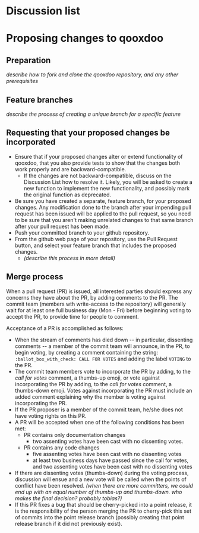 # Discussion list

# Proposing changes to qooxdoo

## Preparation

_describe how to fork and clone the qooxdoo repository, and any other prerequisites_

## Feature branches

_describe the process of creating a unique branch for a specific feature_

## Requesting that your proposed changes be incorporated

- Ensure that if your proposed changes alter or extend functionality of qooxdoo, that you also provide tests to show that the changes both work properly and are backward-compatible.
  - If the changes are not backward-compatible, discuss on the Discussion List how to resolve it. Likely, you will be asked to create a new function to implement the new functionality, and possibly mark the original function as deprecated.
- Be sure you have created a separate, feature branch, for your proposed changes. Any modification done to the branch after your impending pull request has been issued will be applied to the pull request, so you need to be sure that you aren't making unrelated changes to that same branch after your pull request has been made.
- Push your committed branch to your github repository.
- From the github web page of your repository, use the Pull Request button, and select your feature branch that includes the proposed changes.
  - _(describe this process in more detail)_

## Merge process

When a pull request (PR) is issued, all interested parties should express any concerns they have about the PR, by adding comments to the PR. The commit team (members wth write-access to the repository) will generally wait for at least one full business day (Mon - Fri) before beginning voting to accept the PR, to provide time for people to comment.

Acceptance of a PR is accomplished as follows:

- When the stream of comments has died down -- in particular, dissenting comments -- a member of the commit team will announce, in the PR, to begin voting, by creating a comment containing the string: `:ballot_box_with_check: CALL FOR VOTES` and adding the label `VOTING` to the PR.
- The commit team members vote to incorporate the PR by adding, to the _call for votes_ comment, a thumbs-up emoji, or vote against incorporating the PR by adding, to the _call for votes_ comment, a thumbs-down emoji. Votes against incorporating the PR must include an added comment explaining why the member is voting against incorporating the PR.
- If the PR proposer is a member of the commit team, he/she does not have voting rights on this PR.
- A PR will be accepted when one of the following conditions has been met:
  - PR contains only documentation changes
    - two assenting votes have been cast with no dissenting votes.
  - PR contains any code changes
    - five assenting votes have been cast with no dissenting votes
    - at least two business days have passed since the call for votes, and two assenting votes have been cast with no dissenting votes
- If there are dissenting votes (thumbs-down) during the voting process, discussion will ensue and a new vote will be called when the points of conflict have been resolved. _(when there are more committers, we could end up with an equal number of thumbs-up and thumbs-down. who makes the final decision? probably tobias?)_
- If this PR fixes a bug that should be cherry-picked into a point release, it is the responsibility of the person merging the PR to cherry-pick this set of commits into the point release branch (possibly creating that point release branch if it did not previously exist).
